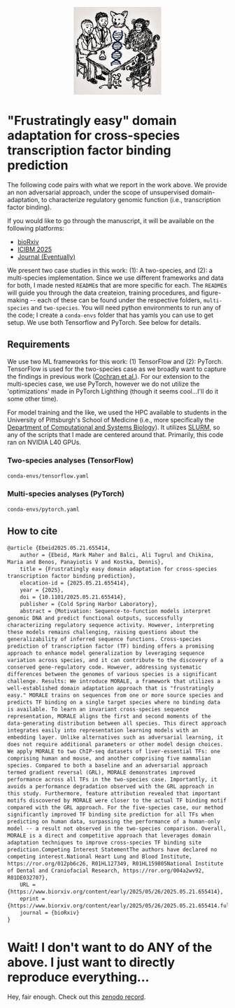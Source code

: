 <p align="center">
  <img height="200" src="images/cover.png">
</p>

# "Frustratingly easy" domain adaptation for cross-species transcription factor binding prediction

The following code pairs with what we report in the work above. We provide an non adversarial approach, under the scope of unsupervised domain-adaptation, to characterize regulatory genomic function (i.e., transcription factor binding).

If you would like to go through the manuscript, it will be available on the following platforms:
- [bioRxiv](https://www.biorxiv.org/content/10.1101/2025.05.21.655414v1)
- [ICIBM 2025](https://icibm2025.iaibm.org/Schedule_files/ICIBM2025_Program_Book_2025.07.29.pdf)
- [Journal (Eventually)](https://www.nationalgeographic.com/animals/mammals/facts/domestic-cat)

We present two case studies in this work: (1): A two-species, and (2): a multi-species implementation. Since we use different frameworks and data for both, I made nested `README`s that are more specific for each. The `README`s will guide you through the data createion, training procedures, and figure-making -- each of these can be found under the respective folders, `multi-species` and `two-species`. You will need python environments to run any of the code; I create a `conda-envs` folder that has yamls you can use to get setup. We use both Tensorflow and PyTorch. See below for details.

## Requirements

We use two ML frameworks for this work: (1) TensorFlow and (2): PyTorch. TensorFlow is used for the two-species case as we broadly want to capture the findings in previous work ([Cochran et al.](https://genome.cshlp.org/content/32/3/512.full#sec-1)). For our extension to the multi-species case, we use PyTorch, however we do not utilize the 'optimizations' made in PyTorch Lighthing (though it seems cool...I'll do it some other time).

For model training and the like, we used the HPC available to students in the University of Pittsburgh's School of Medicine (i.e., more specifically the [Department of Computational and Systems Biology](https://www.csb.pitt.edu/)). It utilizes [SLURM](https://slurm.schedmd.com/documentation.html), so any of the scripts that I made are centered around that. Primarily, this code ran on NVIDIA L40 GPUs.

### Two-species analyses (TensorFlow)

`conda-envs/tensorflow.yaml`

### Multi-species analyses (PyTorch)

`conda-envs/pytorch.yaml`

## How to cite

```
@article {Ebeid2025.05.21.655414,
	author = {Ebeid, Mark Maher and Balci, Ali Tugrul and Chikina, Maria and Benos, Panayiotis V and Kostka, Dennis},
	title = {Frustratingly easy domain adaptation for cross-species transcription factor binding prediction},
	elocation-id = {2025.05.21.655414},
	year = {2025},
	doi = {10.1101/2025.05.21.655414},
	publisher = {Cold Spring Harbor Laboratory},
	abstract = {Motivation: Sequence-to-function models interpret genomic DNA and predict functional outputs, successfully characterizing regulatory sequence activity. However, interpreting these models remains challenging, raising questions about the generalizability of inferred sequence functions. Cross-species prediction of transcription factor (TF) binding offers a promising approach to enhance model generalization by leveraging sequence variation across species, and it can contribute to the discovery of a conserved gene-regulatory code. However, addressing systematic differences between the genomes of various species is a significant challenge. Results: We introduce MORALE, a framework that utilizes a well-established domain adaptation approach that is "frustratingly easy." MORALE trains on sequences from one or more source species and predicts TF binding on a single target species where no binding data is available. To learn an invariant cross-species sequence representation, MORALE aligns the first and second moments of the data-generating distribution between all species. This direct approach integrates easily into representation learning models with an embedding layer. Unlike alternatives such as adversarial learning, it does not require additional parameters or other model design choices. We apply MORALE to two ChIP-seq datasets of liver-essential TFs: one comprising human and mouse, and another comprising five mammalian species. Compared to both a baseline and an adversarial approach termed gradient reversal (GRL), MORALE demonstrates improved performance across all TFs in the two-species case. Importantly, it avoids a performance degradation observed with the GRL approach in this study. Furthermore, feature attribution revealed that important motifs discovered by MORALE were closer to the actual TF binding motif compared with the GRL approach. For the five-species case, our method significantly improved TF binding site prediction for all TFs when predicting on human data, surpassing the performance of a human-only model -- a result not observed in the two-species comparison. Overall, MORALE is a direct and competitive approach that leverages domain adaptation techniques to improve cross-species TF binding site prediction.Competing Interest StatementThe authors have declared no competing interest.National Heart Lung and Blood Institute, https://ror.org/012pb6c26, R01HL127349, R01HL159805National Institute of Dental and Craniofacial Research, https://ror.org/004a2wv92, R01DE032707},
	URL = {https://www.biorxiv.org/content/early/2025/05/26/2025.05.21.655414},
	eprint = {https://www.biorxiv.org/content/early/2025/05/26/2025.05.21.655414.full.pdf},
	journal = {bioRxiv}
}
```

# Wait! I don't want to do ANY of the above. I just want to directly reproduce everything...

Hey, fair enough. Check out this [zenodo record](https://zenodo.org/records/15555423?token=eyJhbGciOiJIUzUxMiJ9.eyJpZCI6IjJjYWNkNTBmLTJhYTYtNGNkNS05Y2RjLWI0YjBmZDE1MGM3OSIsImRhdGEiOnt9LCJyYW5kb20iOiIzN2VkYTIwOTkxYTdhNGU4OGFiMmQ3YTk3M2QwM2FhZiJ9.gThq3cWo3kGaS-eMYcFgmLzJC-kSFO7xqobN99sBqeeDgFOqFZzLZkkZchBtYV_VvgKDIP-bWHUQT7_Np4fGcA).
